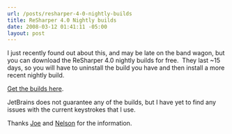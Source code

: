 ```yaml
---
url: /posts/resharper-4-0-nightly-builds
title: ReSharper 4.0 Nightly builds
date: 2008-03-12 01:41:11 -05:00
layout: post
---
```


I just recently found out about this, and may be late on the band wagon, but you can download the ReSharper 4.0 nightly builds for free.  They last ~15 days, so you will have to uninstall the build you have and then install a more recent nightly build.

[Get the builds here](http://www.jetbrains.net/confluence/display/ReSharper/ReSharper+4.0+Nightly+Builds).

JetBrains does not guarantee any of the builds, but I have yet to find any issues with the current keystrokes that I use.

Thanks [Joe](http://agilejoe.lostechies.com) and [Nelson](http://codemonkey.nmonta.com/) for the information.
